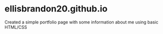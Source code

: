 # ellisbrandon20.github.io

Created a simple portfolio page with some information about me using basic HTML/CSS
